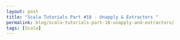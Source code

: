 ```yaml
---
layout: post
title: "Scala Tutorials Part #18 - Unapply & Extractors "
permalink: blog/scala-tutorials-part-18-unapply-and-extractors/
tags: [Scala]
---
```


